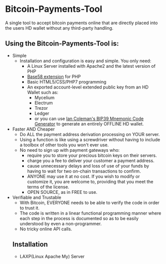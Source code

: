 # Bitcoin-Payments-Tool
A single tool to accept bitcoin payments online that are directly placed into the users HD wallet without any third-party handling.
## Using the Bitcoin-Payments-Tool is:
* Simple
  - Installation and configuration is easy and simple. You only need:
    - A Linux Server installed with Apache2 and the latest version of PHP
    - [Base58 extension](https://github.com/legalthings/base58-php-ext) for PHP
    - Basic HTML5/CSS/PHP7 programming
    - An exported account-level extended public key from an HD Wallet such as:
      - Mycelium
      - Electrum
      - Trezor
      - Ledger
      - or you can use [Ian Coleman\'s BIP39 Mnemonic Code Generator](https://iancoleman.io/bip39/) to generate an entirely OFFLINE HD wallet.
* Faster AND Cheaper
  - Do ALL the payment address derivation processing on YOUR server.
  - Using a function is like using a screwdriver without having to include a toolbox of other tools you won't ever use.
  - No need to sign up with payment gateways who:
    - require you to store your precious bitcoin keys on their servers.
    - charge you a fee to deliver your customer a payment address.
    - cause unnecessary delays and loss of use of your funds by having to wait for two on-chain transactions to confirm.
    - ANYONE may use it at no cost. If you wish to modify or customize it, you are welcome to, providing that you meet the terms of the license.
    - OPEN SOURCE, as in FREE to use.
* Verifiable and Trustable
  - With Bitcoin, EVERYONE needs to be able to verify the code in order to trust it.
  - The code is written in a linear functional programming manner where each step in the process is documented so as to be easily understood by even a non-programmer.
  - No tricky online API calls.
  ## Installation
  * LAXP(Linux Apache My) Server
